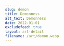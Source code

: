```yaml
---
slug: demon
title: Demonness
alt_text: Demonness
date: 2022-01-01
excludefeed: true
layout: art-detail
filename: /art/demon.webp
---
```

